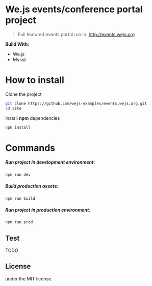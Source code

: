 # We.js events/conference portal project

> Full featured events portal run in: http://events.wejs.org

**Build With:**

- We.js
- Mysql

# How to install

Clone the project

```sh
git clone https://github.com/wejs-examples/events.wejs.org.git
cd site
```

Install **npm** dependencies

```sh
npm install
```
# Commands

##### Run project in development environment:
```sh
npm run dev
```

##### Build production assets:
```sh
npm run build
```

##### Run project in production environment:
```sh
npm run prod
```


## Test

TODO

## License

under the MIT license.
